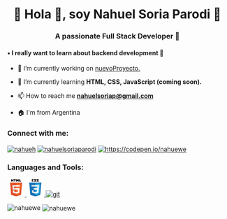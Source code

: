 <h1 align="center"> 🌸 Hola 👋, soy Nahuel Soria Parodi 🌸 </h1>
<h3 align="center"> A passionate Full Stack Developer 👾 </h3>
<h4 align="left"> • I really want to learn about backend development 🧠 </h4>

- 🔭 I’m currently working on [nuevoProyecto.](https://github.com/Nahuewe/nuevoProyecto)

- 🌱 I’m currently learning **HTML, CSS, JavaScript (coming soon).**

- 📫 How to reach me **nahuelsoriap@gmail.com**

- 🏠 I'm from Argentina

<h3 align="left">Connect with me:</h3>
<p align="left">
<a href="https://instagram.com/nahueh" target="blank"><img align="center" src="https://raw.githubusercontent.com/rahuldkjain/github-profile-readme-generator/master/src/images/icons/Social/instagram.svg" alt="nahueh" height="30" width="40" /></a>
<a href="https://linkedin.com/in/nahuelsoriaparodi" target="blank"><img align="center" src="https://raw.githubusercontent.com/rahuldkjain/github-profile-readme-generator/master/src/images/icons/Social/linked-in-alt.svg" alt="nahuelsoriaparodi" height="30" width="40" /></a>
<a href="https://codepen.io/https://codepen.io/nahuewe" target="blank"><img align="center" src="https://raw.githubusercontent.com/rahuldkjain/github-profile-readme-generator/master/src/images/icons/Social/codepen.svg" alt="https://codepen.io/nahuewe" height="30" width="40" /></a>
</p>

<h3 align="left">Languages and Tools:</h3>
<p align="left"> <a href="https://www.w3.org/html/" target="_blank" rel="noreferrer"> <img src="https://raw.githubusercontent.com/devicons/devicon/master/icons/html5/html5-original-wordmark.svg" alt="html5" width="40" height="40"/> </a> <a href="https://www.w3schools.com/css/" target="_blank" rel="noreferrer"> <img src="https://raw.githubusercontent.com/devicons/devicon/master/icons/css3/css3-original-wordmark.svg" alt="css3" width="40" height="40"/> </a> <a href="https://git-scm.com/" target="_blank" rel="noreferrer"> <img src="https://www.vectorlogo.zone/logos/git-scm/git-scm-icon.svg" alt="git" width="40" height="40"/> </a> </p>

<p><img align="left" src="https://github-readme-stats.vercel.app/api/top-langs?username=nahuewe&show_icons=true&locale=en&layout=compact" alt="nahuewe" /></p>

<p>&nbsp;<img align="center" src="https://github-readme-stats.vercel.app/api?username=nahuewe&show_icons=true&locale=en" alt="nahuewe" /></p>
